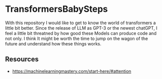 # TransformersBabySteps
With this repository I would like to get to know the world of transformers a little bit better. Since the release of LLM as GPT-3 or the newest chatGPT, I feel a little bit threatned by how good these Models can produce code and not only. I think It might be worth the time to jump on the wagon of the future and understand how these things works. 
## Resources
- https://machinelearningmastery.com/start-here/#attention
